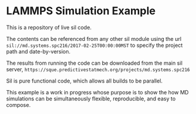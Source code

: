 LAMMPS Simulation Example
=========================

This is a repository of live sil code.

The contents can be referenced from any other sil module
using the url `sil://md.systems.spc216/2017-02-25T00:00:00MST`
to specify the project path and date-by-version.

The results from running the code can be downloaded
from the main sil server,
`https://sque.predictivestatmech.org/projects/md.systems.spc216`

Sil is pure functional code, which allows all builds to be parallel.

This example is a work in progress whose purpose is to show the
how MD simulations can be simultaneously flexible, reproducible,
and easy to compose.


